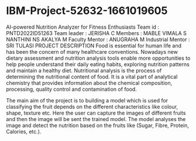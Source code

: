 # IBM-Project-52632-1661019605
AI-powered Nutrition Analyzer for Fitness Enthusiasts
Team id : PNTD2022ID51263
Team leader : JERISHA C
 Members : MABLE VIMALA S
           NANTHINI NS
           AKALYA M
 Faculty Mentor : ANUGRAHA M
 Industrial Mentor : SRI TULASI
 PROJECT DESCRIPTION 
              Food is essential for human life and has been the concern of many healthcare conventions. Nowadays new dietary assessment and nutrition analysis tools enable more opportunities to help people understand their daily eating habits, exploring nutrition patterns and maintain a healthy diet. Nutritional analysis is the process of determining the nutritional content of food. It is a vital part of analytical chemistry that provides information about the chemical composition, processing, quality control and contamination of food.

 
The main aim of the project is to building a model which is used for classifying the fruit depends on the different characteristics like colour, shape, texture etc. Here the user can capture the images of different fruits and then the image will be sent the trained model. The model analyses the image and detect the nutrition based on the fruits like (Sugar, Fibre, Protein, Calories, etc.).

